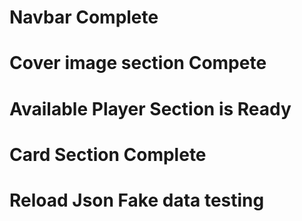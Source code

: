 # Navbar Complete
# Cover image section Compete
# Available Player Section is Ready
# Card Section Complete
# Reload Json Fake data testing



